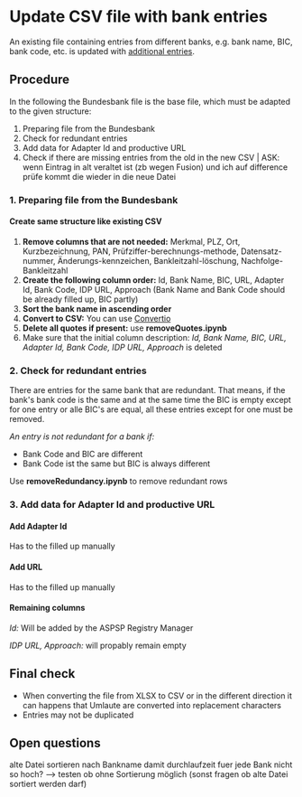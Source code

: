 # Update CSV file with bank entries
An existing file containing entries from different banks, e.g. bank name, BIC, bank code, etc. is updated with [additional entries](https://www.bundesbank.de/resource/blob/602630/2c60c5bacbde19cf9ad0f4910371e982/mL/blz-aktuell-xls-data.xlsx).

## Procedure 
In the following the Bundesbank file is the base file, which must be adapted to the given structure:

1. Preparing file from the Bundesbank
2. Check for redundant entries
3. Add data for Adapter Id and productive URL
4. Check if there are missing entries from the old in the new CSV | ASK: wenn Eintrag in alt veraltet ist (zb wegen Fusion) und ich auf difference prüfe kommt die wieder in die neue Datei

### 1. Preparing file from the Bundesbank
#### Create same structure like existing CSV 
1. **Remove columns that are not needed:** Merkmal, PLZ, Ort, Kurzbezeichnung, PAN, Prüfziffer-berechnungs-methode, Datensatz-nummer, Änderungs-kennzeichen, Bankleitzahl-löschung, Nachfolge-Bankleitzahl
2. **Create the following column order:** Id, Bank Name, BIC, URL, Adapter Id, Bank Code, IDP URL, Approach (Bank Name and Bank Code should be already filled up, BIC partly)
3. **Sort the bank name in ascending order**
4. **Convert to CSV:** You can use [Convertio](https://convertio.co/de/)
5. **Delete all quotes if present:** use **removeQuotes.ipynb**
6. Make sure that the initial column description: *Id, Bank Name, BIC, URL, Adapter Id, Bank Code, IDP URL, Approach* is deleted

### 2. Check for redundant entries
There are entries for the same bank that are redundant. That means, if the bank's bank code is the same and at the same time the BIC is empty except for one entry or alle BIC's are equal, all these entries except for one must be removed. 

*An entry is not redundant for a bank if:*
- Bank Code and BIC are different
- Bank Code ist the same but BIC is always different

Use **removeRedundancy.ipynb** to remove redundant rows

### 3. Add data for Adapter Id and productive URL

#### Add Adapter Id
Has to the filled up manually

#### Add URL
Has to the filled up manually

#### Remaining columns
*Id:* Will be added by the ASPSP Registry Manager

*IDP URL, Approach:* will propably remain empty


## Final check
- When converting the file from XLSX to CSV or in the different direction it can happens that Umlaute are converted into replacement characters
- Entries may not be duplicated

## Open questions
alte Datei sortieren nach Bankname damit durchlaufzeit fuer jede Bank nicht so hoch? --> testen ob ohne Sortierung möglich (sonst fragen ob alte Datei sortiert werden darf)
